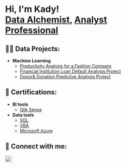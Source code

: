 <h1>Hi, I'm Kady! <br/><a href="https://github.com/qidizhengkady">Data Alchemist</a>, <a href="https://www.linkedin.com/in/qidizheng/"> Analyst Professional </a>

<h2>👨‍💻 Data Projects:</h2>

- <b>Machine Learning</b>
  - [Productivity Analysis for a Fashion Company](https://github.com/qidizhengkady/Machine-Learning-Project)
  - [Financial Institution Loan Default Analysis Project](https://github.com/qidizhengkady/Machine-Learning-Project)
  - [Donor& Donation Predictive Analysis Project](https://github.com/qidizhengkady/Machine-Learning-Project)

<!--
- <b>Timeseries</b> 
  - [Image Analysis Middleware](https://github.com/joshmadakor1/4chan-Image-Analysis-Middleware-C964) 
- <b>Revenue Analysis for a Telecommunication Company</b>
  - [Image Analysis Middleware](https://github.com/joshmadakor1/4chan-Image-Analysis-Middleware-C964) 
-->

<!--
- <b>C# (.NET Desktop Applications)</b>
  - [Ransomware Proof of Concept (Encrypter)](https://github.com/joshmadakor1/EncrypterPOC)
  - [Ransomware Proof of Concept (Decrypter)](https://github.com/joshmadakor1/DecrypterPOC)
  - [Keylogger with Email Capability](https://github.com/joshmadakor1/Key-Logger-With-Email)
- <b>Python</b>
  - [Package Delivery Application (Datastructures and Algorithms Demo)](https://github.com/joshmadakor1/Package-Delivery-Pathfinding-Algorithm)
-->
<h2> 📖 Certifications:</h2>
  
- <b>BI tools</b>
  - [Qlik Sense](https://www.linkedin.com/learning/certificates/359b3e574da3e4d425e00ea3a26ee785120ea1d39eb1d7ea122e7c982ae76b82?u=67856482)
- <b>Data tools</b>
  - [SQL](https://www.datacamp.com/statement-of-accomplishment/course/accf8325e2acda711a98f51ceaae6288b77dbf77?raw=1)
  - [VBA](https://www.linkedin.com/learning/certificates/f7248e1b1c4999ae6ed34b4d9fe6b9467346443533954ce6be17f60fa558ff82?u=67856482)
  - [Microsoft Azure](https://www.linkedin.com/learning/certificates/3fcef4a07fdd8f7d9eec3e1861190e65ca098f3d265f98b0292f32d3a4f18025?u=67856482)
  
<h2> 🤳 Connect with me:</h2>

[<img align="left" alt="QidiZheng | LinkedIn" width="22px" src="https://cdn.jsdelivr.net/npm/simple-icons@v3/icons/linkedin.svg" />][linkedin]
  
[linkedin]: https://linkedin.com/in/qidizheng/

<!--
**joshmadakor1/joshmadakor1** is a ✨ _special_ ✨ repository because its `README.md` (this file) appears on your GitHub profile.

Here are some ideas to get you started:

- 🔭 I’m currently working on ...
- 🌱 I’m currently learning ...
- 👯 I’m looking to collaborate on ...
- 🤔 I’m looking for help with ...
- 💬 Ask me about ...
- 📫 How to reach me: ...
- 😄 Pronouns: ...
- ⚡ Fun fact: ...
-->
